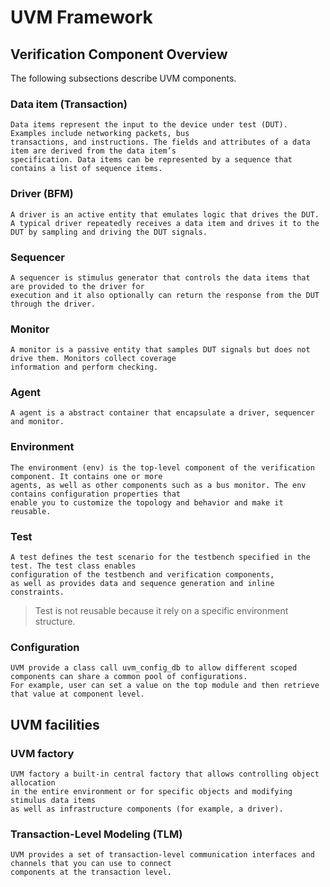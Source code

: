 # UVM Framework

## Verification Component Overview

The following subsections describe UVM components.

### Data item (Transaction)

```
Data items represent the input to the device under test (DUT). Examples include networking packets, bus
transactions, and instructions. The fields and attributes of a data item are derived from the data item’s
specification. Data items can be represented by a sequence that contains a list of sequence items.
```

### Driver (BFM)

```
A driver is an active entity that emulates logic that drives the DUT. 
A typical driver repeatedly receives a data item and drives it to the DUT by sampling and driving the DUT signals.
```

### Sequencer

```
A sequencer is stimulus generator that controls the data items that are provided to the driver for
execution and it also optionally can return the response from the DUT through the driver.
```

### Monitor

```
A monitor is a passive entity that samples DUT signals but does not drive them. Monitors collect coverage
information and perform checking.
```

### Agent

```
A agent is a abstract container that encapsulate a driver, sequencer and monitor.
```

### Environment

```
The environment (env) is the top-level component of the verification component. It contains one or more
agents, as well as other components such as a bus monitor. The env contains configuration properties that
enable you to customize the topology and behavior and make it reusable.
```

### Test

```
A test defines the test scenario for the testbench specified in the test. The test class enables
configuration of the testbench and verification components, 
as well as provides data and sequence generation and inline constraints.
```

> Test is not reusable because it rely on a specific environment structure.

### Configuration

```
UVM provide a class call uvm_config_db to allow different scoped components can share a common pool of configurations. 
For example, user can set a value on the top module and then retrieve that value at component level.
```

## UVM facilities

### UVM factory

```
UVM factory a built-in central factory that allows controlling object allocation 
in the entire environment or for specific objects and modifying stimulus data items 
as well as infrastructure components (for example, a driver).
```

### Transaction-Level Modeling (TLM)

```
UVM provides a set of transaction-level communication interfaces and channels that you can use to connect
components at the transaction level.
```
